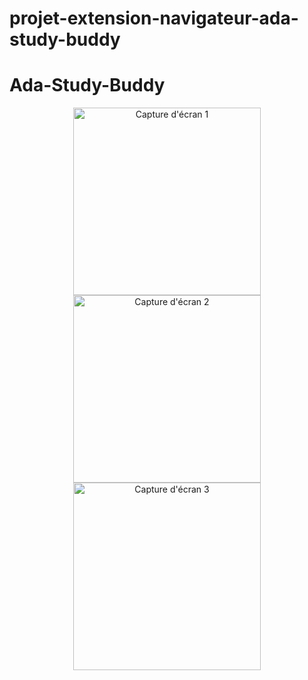 # projet-extension-navigateur-ada-study-buddy

# Ada-Study-Buddy

<p align="center">
  <img src="https://res.cloudinary.com/dbu3ntrbw/image/upload/v1729239279/gr6e2e7chivmcl7sm9h6.png" alt="Capture d'écran 1" width="300"/>
  <img src="https://res.cloudinary.com/dbu3ntrbw/image/upload/v1729239279/zgcbg8mw3sikc6f3bzfj.png" alt="Capture d'écran 2" width="300"/>
  <img src="https://res.cloudinary.com/dbu3ntrbw/image/upload/v1729239279/obpihxwzibl2nxklzqyb.png" alt="Capture d'écran 3" width="300"/>
</p>
